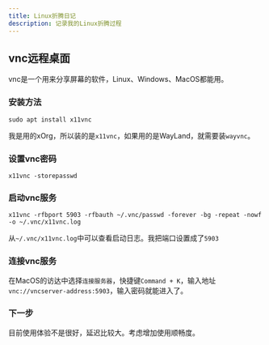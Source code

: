 ```yaml
---
title: Linux折腾日记
description: 记录我的Linux折腾过程
---
```

## vnc远程桌面
vnc是一个用来分享屏幕的软件，Linux、Windows、MacOS都能用。

### 安装方法
```shell
sudo apt install x11vnc
```
我是用的xOrg，所以装的是`x11vnc`，如果用的是WayLand，就需要装`wayvnc`。

### 设置vnc密码
```shell
x11vnc -storepasswd
```
### 启动vnc服务
```shell
x11vnc -rfbport 5903 -rfbauth ~/.vnc/passwd -forever -bg -repeat -nowf -o ~/.vnc/x11vnc.log
```
从`~/.vnc/x11vnc.log`中可以查看启动日志。我把端口设置成了`5903`

### 连接vnc服务
在MacOS的访达中选择`连接服务器`，快捷键`Command + K`，输入地址`vnc://vncserver-address:5903`，输入密码就能进入了。


### 下一步
目前使用体验不是很好，延迟比较大。考虑增加使用顺畅度。